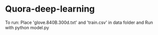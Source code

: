 # Quora-deep-learning
To run:
Place 'glove.840B.300d.txt' and 'train.csv' in data folder and
Run with python model.py
